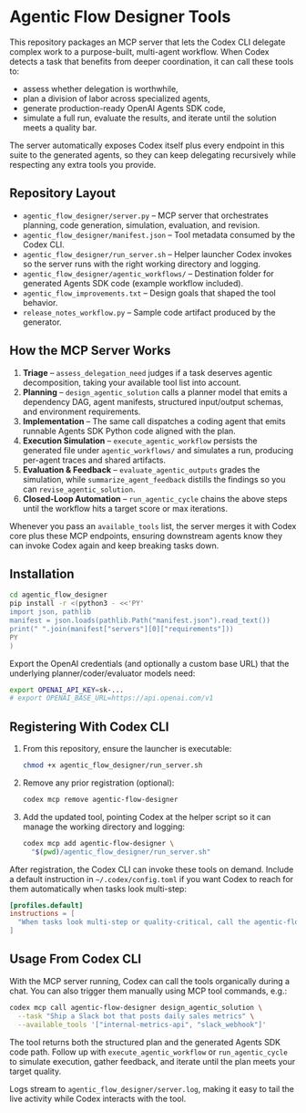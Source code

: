 # Agentic Flow Designer Tools

This repository packages an MCP server that lets the Codex CLI delegate complex work to a purpose-built, multi-agent workflow. When Codex detects a task that benefits from deeper coordination, it can call these tools to:

- assess whether delegation is worthwhile,
- plan a division of labor across specialized agents,
- generate production-ready OpenAI Agents SDK code,
- simulate a full run, evaluate the results, and iterate until the solution meets a quality bar.

The server automatically exposes Codex itself plus every endpoint in this suite to the generated agents, so they can keep delegating recursively while respecting any extra tools you provide.

## Repository Layout

- `agentic_flow_designer/server.py` – MCP server that orchestrates planning, code generation, simulation, evaluation, and revision.
- `agentic_flow_designer/manifest.json` – Tool metadata consumed by the Codex CLI.
- `agentic_flow_designer/run_server.sh` – Helper launcher Codex invokes so the server runs with the right working directory and logging.
- `agentic_flow_designer/agentic_workflows/` – Destination folder for generated Agents SDK code (example workflow included).
- `agentic_flow_improvements.txt` – Design goals that shaped the tool behavior.
- `release_notes_workflow.py` – Sample code artifact produced by the generator.

## How the MCP Server Works

1. **Triage** – `assess_delegation_need` judges if a task deserves agentic decomposition, taking your available tool list into account.
2. **Planning** – `design_agentic_solution` calls a planner model that emits a dependency DAG, agent manifests, structured input/output schemas, and environment requirements.
3. **Implementation** – The same call dispatches a coding agent that emits runnable Agents SDK Python code aligned with the plan.
4. **Execution Simulation** – `execute_agentic_workflow` persists the generated file under `agentic_workflows/` and simulates a run, producing per-agent traces and shared artifacts.
5. **Evaluation & Feedback** – `evaluate_agentic_outputs` grades the simulation, while `summarize_agent_feedback` distills the findings so you can `revise_agentic_solution`.
6. **Closed-Loop Automation** – `run_agentic_cycle` chains the above steps until the workflow hits a target score or max iterations.

Whenever you pass an `available_tools` list, the server merges it with Codex core plus these MCP endpoints, ensuring downstream agents know they can invoke Codex again and keep breaking tasks down.

## Installation

```bash
cd agentic_flow_designer
pip install -r <(python3 - <<'PY'
import json, pathlib
manifest = json.loads(pathlib.Path("manifest.json").read_text())
print(" ".join(manifest["servers"][0]["requirements"]))
PY
)
```

Export the OpenAI credentials (and optionally a custom base URL) that the underlying planner/coder/evaluator models need:

```bash
export OPENAI_API_KEY=sk-...
# export OPENAI_BASE_URL=https://api.openai.com/v1
```

## Registering With Codex CLI

1. From this repository, ensure the launcher is executable:
   ```bash
   chmod +x agentic_flow_designer/run_server.sh
   ```
2. Remove any prior registration (optional):
   ```bash
   codex mcp remove agentic-flow-designer
   ```
3. Add the updated tool, pointing Codex at the helper script so it can manage the working directory and logging:
   ```bash
   codex mcp add agentic-flow-designer \
     "$(pwd)/agentic_flow_designer/run_server.sh"
   ```

After registration, the Codex CLI can invoke these tools on demand. Include a default instruction in `~/.codex/config.toml` if you want Codex to reach for them automatically when tasks look multi-step:

```toml
[profiles.default]
instructions = [
  "When tasks look multi-step or quality-critical, call the agentic-flow-designer MCP tools (triage → plan → execute → evaluate) before replying."
]
```

## Usage From Codex CLI

With the MCP server running, Codex can call the tools organically during a chat. You can also trigger them manually using MCP tool commands, e.g.:

```bash
codex mcp call agentic-flow-designer design_agentic_solution \
  --task "Ship a Slack bot that posts daily sales metrics" \
  --available_tools '["internal-metrics-api", "slack_webhook"]'
```

The tool returns both the structured plan and the generated Agents SDK code path. Follow up with `execute_agentic_workflow` or `run_agentic_cycle` to simulate execution, gather feedback, and iterate until the plan meets your target quality.

Logs stream to `agentic_flow_designer/server.log`, making it easy to tail the live activity while Codex interacts with the tool.
